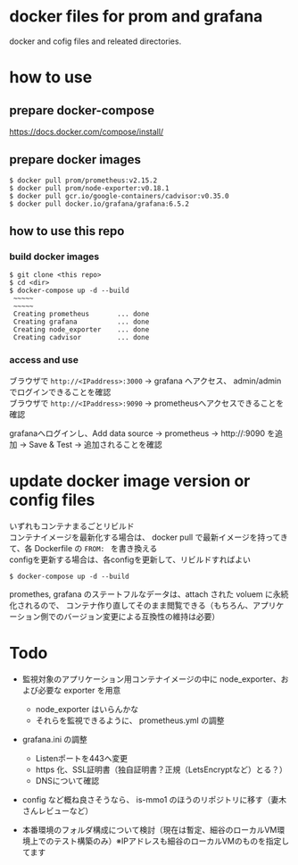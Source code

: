 # docker files for prom and grafana 

docker and cofig files and releated directories.

# how to use

## prepare docker-compose

https://docs.docker.com/compose/install/

## prepare docker images

```
$ docker pull prom/prometheus:v2.15.2 
$ docker pull prom/node-exporter:v0.18.1
$ docker pull gcr.io/google-containers/cadvisor:v0.35.0 
$ docker pull docker.io/grafana/grafana:6.5.2 
```

## how to use this repo

### build docker images

```
$ git clone <this repo>
$ cd <dir>
$ docker-compose up -d --build
 ~~~~~
 ~~~~~
 Creating prometheus       ... done
 Creating grafana          ... done   
 Creating node_exporter    ... done   
 Creating cadvisor         ... done   

```

### access and use

ブラウザで `http://<IPaddress>:3000` → grafana へアクセス、 admin/admin でログインできることを確認  
ブラウザで `http://<IPaddress>:9090` → prometheusへアクセスできることを確認  

grafanaへログインし、Add data source → prometheus → http://<IPaddress>:9090 を追加 → Save & Test → 追加されることを確認  

# update docker image version or config files

いずれもコンテナまるごとリビルド  
コンテナイメージを最新化する場合は、 docker pull で最新イメージを持ってきて、各 Dockerfile の `FROM: ` を書き換える  
configを更新する場合は、各configを更新して、リビルドすればよい

```
$ docker-compose up -d --build
```

promethes, grafana のステートフルなデータは、attach された voluem に永続化されるので、
コンテナ作り直してそのまま閲覧できる（もちろん、アプリケーション側でのバージョン変更による互換性の維持は必要）

# Todo

* 監視対象のアプリケーション用コンテナイメージの中に node_exporter、および必要な exporter を用意
  * node_exporter はいらんかな
  * それらを監視できるように、 prometheus.yml の調整

* grafana.ini の調整
  * Listenポートを443へ変更
  * https 化、SSL証明書（独自証明書？正規（LetsEncryptなど）とる？）
  * DNSについて確認

* config など概ね良さそうなら、 is-mmo1 のほうのリポジトリに移す（妻木さんレビューなど） 
* 本番環境のフォルダ構成について検討（現在は暫定、細谷のローカルVM環境上でのテスト構築のみ）※IPアドレスも細谷のローカルVMのものを指定してます
